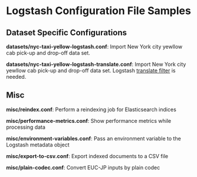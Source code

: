 # Logstash Configuration File Samples

## Dataset Specific Configurations

**datasets/nyc-taxi-yellow-logstash.conf**: Import New York city yewllow cab pick-up and drop-off data set.

**datasets/nyc-taxi-yellow-logstash-translate.conf**: Import New York city yewllow cab pick-up and drop-off data set. Logstash [translate filter](https://www.elastic.co/guide/en/logstash/current/plugins-filters-translate.html) is needed.

## Misc

**misc/reindex.conf**: Perform a reindexing job for Elasticsearch indices

**misc/performance-metrics.conf**: Show performance metrics while processing data

**misc/environment-variables.conf**: Pass an environment variable to the Logstash metadata object

**misc/export-to-csv.conf**: Export indexed documents to a CSV file

**misc/plain-codec.conf**: Convert EUC-JP inputs by plain codec
